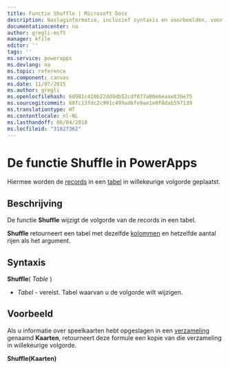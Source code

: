 ```yaml
---
title: Functie Shuffle | Microsoft Docs
description: Naslaginformatie, inclusief syntaxis en voorbeelden, voor de functie Shuffle in PowerApps
documentationcenter: na
author: gregli-msft
manager: kfile
editor: ''
tags: ''
ms.service: powerapps
ms.devlang: na
ms.topic: reference
ms.component: canvas
ms.date: 11/07/2015
ms.author: gregli
ms.openlocfilehash: 6d981c410b22dd9db52cdf077a00e6eaae83be75
ms.sourcegitcommit: 68fc13fdc2c991c499ad6fe9ae1e0f8dab597139
ms.translationtype: HT
ms.contentlocale: nl-NL
ms.lasthandoff: 06/04/2018
ms.locfileid: "31827362"
---
```

# <a name="shuffle-function-in-powerapps"></a>De functie Shuffle in PowerApps
Hiermee worden de [records](../working-with-tables.md#records) in een [tabel](../working-with-tables.md) in willekeurige volgorde geplaatst.

## <a name="description"></a>Beschrijving
De functie **Shuffle** wijzigt de volgorde van de records in een tabel.

**Shuffle** retourneert een tabel met dezelfde [kolommen](../working-with-tables.md#columns) en hetzelfde aantal rijen als het argument.

## <a name="syntax"></a>Syntaxis
**Shuffle**( *Table* )

* *Tabel* - vereist.  Tabel waarvan u de volgorde wilt wijzigen.

## <a name="example"></a>Voorbeeld
Als u informatie over speelkaarten hebt opgeslagen in een [verzameling](../working-with-data-sources.md#collections) genaamd **Kaarten**, retourneert deze formule een kopie van die verzameling in willekeurige volgorde.

**Shuffle(Kaarten)**

